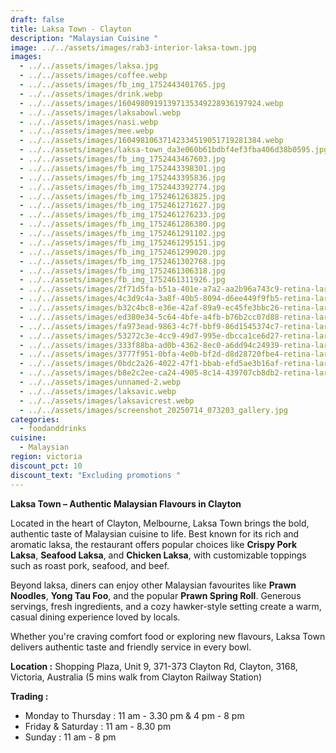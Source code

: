 ```yaml
---
draft: false
title: Laksa Town - Clayton
description: "Malaysian Cuisine "
image: ../../assets/images/rab3-interior-laksa-town.jpg
images:
  - ../../assets/images/laksa.jpg
  - ../../assets/images/coffee.webp
  - ../../assets/images/fb_img_1752443401765.jpg
  - ../../assets/images/drink.webp
  - ../../assets/images/16049809191397135349228936197924.webp
  - ../../assets/images/laksabowl.webp
  - ../../assets/images/nasi.webp
  - ../../assets/images/mee.webp
  - ../../assets/images/16049810637142334519051719281384.webp
  - ../../assets/images/laksa-town_da3e060b61bdbf4ef3fba406d38b0595.jpg
  - ../../assets/images/fb_img_1752443467603.jpg
  - ../../assets/images/fb_img_1752443398301.jpg
  - ../../assets/images/fb_img_1752443395836.jpg
  - ../../assets/images/fb_img_1752443392774.jpg
  - ../../assets/images/fb_img_1752461263825.jpg
  - ../../assets/images/fb_img_1752461271627.jpg
  - ../../assets/images/fb_img_1752461276233.jpg
  - ../../assets/images/fb_img_1752461286380.jpg
  - ../../assets/images/fb_img_1752461291102.jpg
  - ../../assets/images/fb_img_1752461295151.jpg
  - ../../assets/images/fb_img_1752461299020.jpg
  - ../../assets/images/fb_img_1752461302768.jpg
  - ../../assets/images/fb_img_1752461306318.jpg
  - ../../assets/images/fb_img_1752461311926.jpg
  - ../../assets/images/2f71d5fa-b51a-401e-a7a2-aa2b96a743c9-retina-large.jpg
  - ../../assets/images/4c3d9c4a-3a8f-40b5-8094-d6ee449f9fb5-retina-large.jpg
  - ../../assets/images/b32c4bc8-e36e-42af-89a9-ec45fe3bbc26-retina-large.jpg
  - ../../assets/images/ed380e34-5c64-4bfe-a4fb-b76b2cc07d88-retina-large.jpg
  - ../../assets/images/fa973ead-9863-4c7f-bbf9-86d1545374c7-retina-large.jpg
  - ../../assets/images/53272c3e-4cc9-49d7-995e-dbcca1ce6d27-retina-large.jpg
  - ../../assets/images/333f88ba-ad0b-4362-8ec0-a6dd94c24939-retina-large.jpg
  - ../../assets/images/3777f951-0bfa-4e0b-bf2d-d8d28720fbe4-retina-large.jpg
  - ../../assets/images/0bdc2a26-4022-47f1-bbab-efd5ae3b16af-retina-large.jpg
  - ../../assets/images/b8e2c2ee-ca24-4905-8c14-439707cb8db2-retina-large.jpg
  - ../../assets/images/unnamed-2.webp
  - ../../assets/images/laksavic.webp
  - ../../assets/images/laksavicrest.webp
  - ../../assets/images/screenshot_20250714_073203_gallery.jpg
categories:
  - foodanddrinks
cuisine:
  - Malaysian
region: victoria
discount_pct: 10
discount_text: "Excluding promotions "
---
```

**Laksa Town – Authentic Malaysian Flavours in Clayton**

Located in the heart of Clayton, Melbourne, Laksa Town brings the bold, authentic taste of Malaysian cuisine to life. Best known for its rich and aromatic laksa, the restaurant offers popular choices like **Crispy Pork Laksa**, **Seafood Laksa**, and **Chicken Laksa**, with customizable toppings such as roast pork, seafood, and beef.

Beyond laksa, diners can enjoy other Malaysian favourites like **Prawn Noodles**, **Yong Tau Foo**, and the popular **Prawn Spring Roll**. Generous servings, fresh ingredients, and a cozy hawker-style setting create a warm, casual dining experience loved by locals.

Whether you're craving comfort food or exploring new flavours, Laksa Town delivers authentic taste and friendly service in every bowl.

**Location :** Shopping Plaza, Unit 9, 371-373 Clayton Rd, Clayton, 3168, Victoria, Australia (5 mins walk from Clayton Railway Station)

**Trading :** [](<>)

* Monday to Thursday : 11 am - 3.30 pm & 4 pm - 8 pm
* Friday & Saturday : 11 am - 8.30 pm
* Sunday : 11 am - 8 pm
